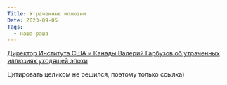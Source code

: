```yaml
---
Title: Утраченные иллюзии
Date: 2023-09-05
Tags:
  - наша раша
---
```


[Директор Института США и Канады Валерий Гарбузов об утраченных иллюзиях уходящей эпохи](https://www.ng.ru/ideas/2023-08-29/7_8812_illusions.html)

Цитировать целиком не решился, поэтому только ссылка)
